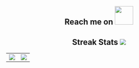 
<h2 align="center">Reach me on <img src="https://readme-typing-svg.herokuapp.com?color=%2341F722&multiline=true&height=40&lines=Hi%2C+My+name+is+Nguyen+Van+Quyen+Luc;I'm+studying+HCM+University+of+Technology" width="50">
</h2>
  
<h2 align="center">
  Streak Stats <img src="http://github-readme-streak-stats.herokuapp.com?user=quyenluc22082000&theme=dark&hide_border=true&date_format=M%20j%5B%2C%20Y%5D&fire=1BFF0C&dates=48DD24&stroke=DD7B22&ring=3CDD43&currStreakNum=F3FF5C&sideNums=F3FF5C&currStreakLabel=DDB440&sideLabels=C8DD4B" >
</h2>

<table>
  <tr>
    <td valign="top"><img src="https://github-readme-stats.vercel.app/api?username=quyenluc22082000&theme=merko&show_icons=true"/></td>
    <td valign="top"><img src="https://github-readme-stats.vercel.app/api/top-langs/?username=quyenluc22082000&langs_count=5&layout=compact&theme=merko&show_icons=true&title_color=41F722&icon_color=34abeb&text_color=146203&bg_color=151515"/></td>
  </tr>
</table

<!---
quyenluc22082000/quyenluc22082000 is a ✨ special ✨ repository because its `README.md` (this file) appears on your GitHub profile.
You can click the Preview link to take a look at your changes.
--->
